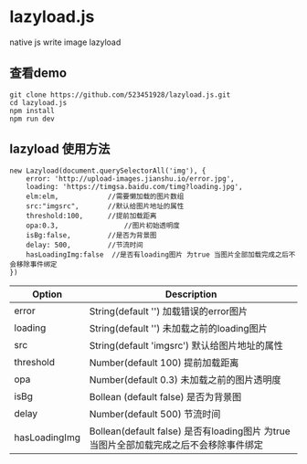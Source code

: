 # lazyload.js
native js write image lazyload
## 查看demo
```
git clone https://github.com/523451928/lazyload.js.git
cd lazyload.js
npm install
npm run dev
```

## lazyload 使用方法 
```
new Lazyload(document.querySelectorAll('img'), {
    error: 'http://upload-images.jianshu.io/error.jpg',
    loading: 'https://timgsa.baidu.com/timg?loading.jpg',
    elm:elm,            //需要懒加载的图片数组
    src:"imgsrc",       //默认给图片地址的属性
    threshold:100,	    //提前加载距离
    opa:0.3,		        //图片初始透明度
    isBg:false,         //是否为背景图
    delay: 500,         //节流时间
    hasLoadingImg:false  //是否有loading图片 为true 当图片全部加载完成之后不会移除事件绑定
})
```

| Option | Description |
| ----- | ----- |
| error | String(default '') 加载错误的error图片 |
| loading | String(default '') 未加载之前的loading图片 |
| src | String(default 'imgsrc') 默认给图片地址的属性 |
| threshold | Number(default 100) 提前加载距离 |
| opa | Number(default 0.3) 未加载之前的图片透明度 |
| isBg | Bollean (default false) 是否为背景图 |
| delay | Number(default 500) 节流时间|
| hasLoadingImg | Bollean(default false) 是否有loading图片 为true 当图片全部加载完成之后不会移除事件绑定|

